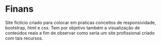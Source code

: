 # Finans
Site fictício criado para colocar em praticas conceitos de responsividade, bootstrap, html e css. Tem por objetivo também a visualização de conteúdos reais  a fim de observar como seria um site profissional  criado com tais recursos. 
